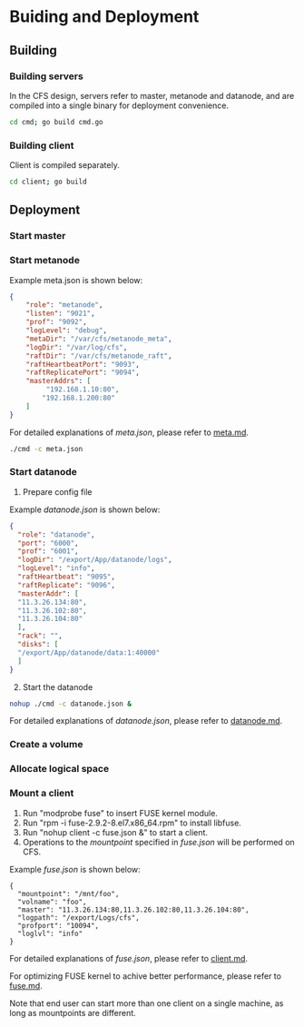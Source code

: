 # Buiding and Deployment

## Building

### Building servers

In the CFS design, servers refer to master, metanode and datanode, and are compiled into a single binary for deployment convenience.

```bash
cd cmd; go build cmd.go
```

### Building client

Client is compiled separately.

```bash
cd client; go build
```

## Deployment

### Start master

### Start metanode
Example meta.json is shown below:

```json
{
    "role": "metanode",
    "listen": "9021",
    "prof": "9092",
    "logLevel": "debug",
    "metaDir": "/var/cfs/metanode_meta",
    "logDir": "/var/log/cfs",
    "raftDir": "/var/cfs/metanode_raft",
    "raftHeartbeatPort": "9093",
    "raftReplicatePort": "9094",
    "masterAddrs": [
         "192.168.1.10:80",
        "192.168.1.200:80"
    ]
}
```
For detailed explanations of *meta.json*, please refer to [meta.md](meta.md).
```bash
./cmd -c meta.json
```
### Start datanode

1. Prepare config file

Example *datanode.json* is shown below:

```json
{
  "role": "datanode",
  "port": "6000",
  "prof": "6001",
  "logDir": "/export/App/datanode/logs",
  "logLevel": "info",
  "raftHeartbeat": "9095",
  "raftReplicate": "9096",
  "masterAddr": [
  "11.3.26.134:80",
  "11.3.26.102:80",
  "11.3.26.104:80"
  ],
  "rack": "",
  "disks": [
  "/export/App/datanode/data:1:40000"
  ]  
}
```

2. Start the datanode

```bash
nohup ./cmd -c datanode.json &
```

For detailed explanations of *datanode.json*, please refer to [datanode.md](datanode.md).

### Create a volume

### Allocate logical space

### Mount a client

1. Run "modprobe fuse" to insert FUSE kernel module.
2. Run "rpm -i fuse-2.9.2-8.el7.x86_64.rpm" to install libfuse.
3. Run "nohup client -c fuse.json &" to start a client.
4. Operations to the *mountpoint* specified in *fuse.json* will be performed on CFS.

Example *fuse.json* is shown below:

```text
{
  "mountpoint": "/mnt/foo",
  "volname": "foo",
  "master": "11.3.26.134:80,11.3.26.102:80,11.3.26.104:80",
  "logpath": "/export/Logs/cfs",
  "profport": "10094",
  "loglvl": "info"
}
```

For detailed explanations of *fuse.json*, please refer to [client.md](client.md).

For optimizing FUSE kernel to achive better performance, please refer to [fuse.md](fuse.md).

Note that end user can start more than one client on a single machine, as long as mountpoints are different.
